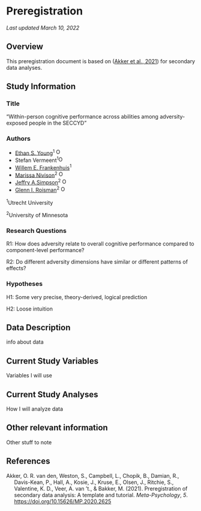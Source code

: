 Preregistration
================

*Last updated March 10, 2022*

## Overview

This preregistration document is based on ([Akker et al.,
2021](#ref-akker2021)) for secondary data analyses.

## Study Information

### Title

“Within-person cognitive performance across abilities among
adversity-exposed people in the SECCYD”

### Authors

-   [Ethan S. Young](https://www.ethan-young.com/)<sup>1</sup>
    [<img src="https://info.orcid.org/wp-content/uploads/2019/11/orcid_16x16.png" alt="ORCID logo" width="16" height="16"/>](https://orcid.org/0000-0002-8232-0184)
-   Stefan
    Vermeent<sup>1</sup>[<img src="https://info.orcid.org/wp-content/uploads/2019/11/orcid_16x16.png" alt="ORCID logo" width="16" height="16"/>](https://orcid.org/0000-0002-9595-5373)
-   [Willem E.
    Frankenhuis](http://www.willem.maartenfrankenhuis.nl/)<sup>1</sup>
-   [Marissa Nivison](https://icd.umn.edu/people/nivis004/)<sup>2</sup>
    [<img src="https://info.orcid.org/wp-content/uploads/2019/11/orcid_16x16.png" alt="ORCID logo" width="16" height="16"/>](https://orcid.org/0000-0002-9436-722X)
-   [Jeffry
    A.Simpson](https://cla.umn.edu/about/directory/profile/simps108)<sup>2</sup>
    [<img src="https://info.orcid.org/wp-content/uploads/2019/11/orcid_16x16.png" alt="ORCID logo" width="16" height="16"/>](https://orcid.org/0000-0003-1899-2493)
-   [Glenn I. Roisman](https://icd.umn.edu/people/roism001/)<sup>2</sup>
    [<img src="https://info.orcid.org/wp-content/uploads/2019/11/orcid_16x16.png" alt="ORCID logo" width="16" height="16"/>](https://orcid.org/0000-0002-6941-6560)

<sup>1</sup>Utrecht University

<sup>2</sup>University of Minnesota

### Research Questions

R1: How does adversity relate to overall cognitive performance compared
to component-level performance?

R2: Do different adversity dimensions have similar or different patterns
of effects?

### Hypotheses

H1: Some very precise, theory-derived, logical prediction

H2: Loose intuition

## Data Description

info about data

## Current Study Variables

Variables I will use

## Current Study Analyses

How I will analyze data

## Other relevant information

Other stuff to note

## References

<div id="refs" class="references csl-bib-body hanging-indent"
line-spacing="2">

<div id="ref-akker2021" class="csl-entry">

Akker, O. R. van den, Weston, S., Campbell, L., Chopik, B., Damian, R.,
Davis-Kean, P., Hall, A., Kosie, J., Kruse, E., Olsen, J., Ritchie, S.,
Valentine, K. D., Veer, A. van ’t., & Bakker, M. (2021). Preregistration
of secondary data analysis: A template and tutorial. *Meta-Psychology*,
*5*. <https://doi.org/10.15626/MP.2020.2625>

</div>

</div>
